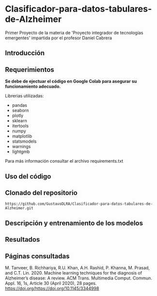 # Clasificador-para-datos-tabulares-de-Alzheimer
Primer Proyecto de la materia de 'Proyecto integrador de tecnologías emergentes' impartida por el profesor Daniel Cabrera
## Introducción
## Requerimientos
**Se debe de ejectuar el código en Google Colab para asegurar su funcionamiento adecuado.**

Librerias utilizadas:
- pandas
- seaborn
- plotly
- sklearn
- itertools
- numpy
- matplotlib
- statsmodels
- warnings
- lightgmb

Para más información consultar el archivo requirements.txt
## Uso del código
## Clonado del repositorio
```
https://github.com/GustavoDLRA/Clasificador-para-datos-tabulares-de-Alzheimer.git
```
## Descripción y entrenamiento de los modelos
## Resultados
## Páginas consultadas
M. Tanveer, B. Richhariya, R.U. Khan, A.H. Rashid, P. Khanna, M. Prasad, and C.T. Lin. 2020. Machine learning techniques for the diagnosis of Alzheimer’s disease: A review. ACM Trans. Multimedia Comput. Commun. Appl. 16, 1s, Article 30 (April 2020), 28 pages. https://doi.org/https://doi.org/10.1145/3344998
